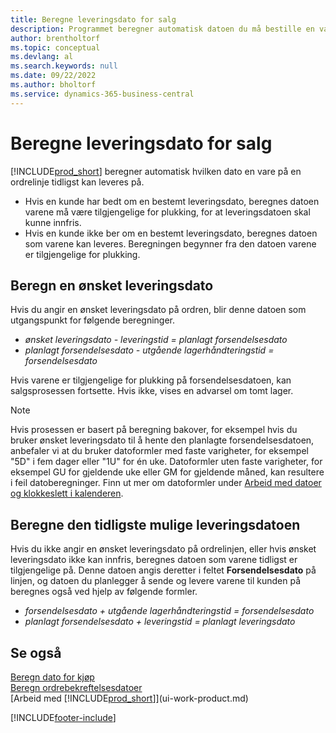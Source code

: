 ```yaml
---
title: Beregne leveringsdato for salg
description: Programmet beregner automatisk datoen du må bestille en vare på for å ha den på lager på en bestemt dato og tilgjengelig for plukking.
author: brentholtorf
ms.topic: conceptual
ms.devlang: al
ms.search.keywords: null
ms.date: 09/22/2022
ms.author: bholtorf
ms.service: dynamics-365-business-central
---
```

# Beregne leveringsdato for salg

[!INCLUDE[prod_short](includes/prod_short.md)] beregner automatisk hvilken dato en vare på en ordrelinje tidligst kan leveres på.

* Hvis en kunde har bedt om en bestemt leveringsdato, beregnes datoen varene må være tilgjengelige for plukking, for at leveringsdatoen skal kunne innfris.
* Hvis en kunde ikke ber om en bestemt leveringsdato, beregnes datoen som varene kan leveres. Beregningen begynner fra den datoen varene er tilgjengelige for plukking.

## Beregn en ønsket leveringsdato

Hvis du angir en ønsket leveringsdato på ordren, blir denne datoen som utgangspunkt for følgende beregninger.

- *ønsket leveringsdato - leveringstid = planlagt forsendelsesdato*
- *planlagt forsendelsesdato - utgående lagerhåndteringstid = forsendelsesdato*

Hvis varene er tilgjengelige for plukking på forsendelsesdatoen, kan salgsprosessen fortsette. Hvis ikke, vises en advarsel om tomt lager.

> [!NOTE]
> Hvis prosessen er basert på beregning bakover, for eksempel hvis du bruker ønsket leveringsdato til å hente den planlagte forsendelsesdatoen, anbefaler vi at du bruker datoformler med faste varigheter, for eksempel "5D" i fem dager eller "1U" for én uke. Datoformler uten faste varigheter, for eksempel GU for gjeldende uke eller GM for gjeldende måned, kan resultere i feil datoberegninger. Finn ut mer om datoformler under [Arbeid med datoer og klokkeslett i kalenderen](ui-enter-date-ranges.md).

## Beregne den tidligste mulige leveringsdatoen

Hvis du ikke angir en ønsket leveringsdato på ordrelinjen, eller hvis ønsket leveringsdato ikke kan innfris, beregnes datoen som varene tidligst er tilgjengelige på. Denne datoen angis deretter i feltet **Forsendelsesdato** på linjen, og datoen du planlegger å sende og levere varene til kunden på beregnes også ved hjelp av følgende formler.

- *forsendelsesdato + utgående lagerhåndteringstid = forsendelsesdato*
- *planlagt forsendelsesdato + leveringstid = planlagt leveringsdato*

## Se også

[Beregn dato for kjøp](purchasing-date-calculation-for-purchases.md)  
[Beregn ordrebekreftelsesdatoer](sales-how-to-calculate-order-promising-dates.md)  
[Arbeid med [!INCLUDE[prod_short](includes/prod_short.md)]](ui-work-product.md)  

[!INCLUDE[footer-include](includes/footer-banner.md)]
